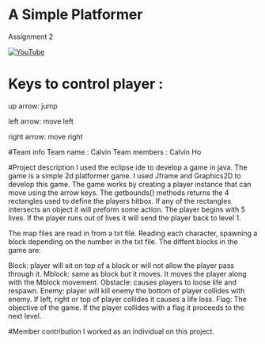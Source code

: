 # A Simple Platformer
Assignment 2

[![YouTube](https://img.youtube.com/vi/BknMMHymF6k/0.jpg)](https://www.youtube.com/watch?v=BknMMHymF6k)

# Keys to control player :
up arrow: jump

left arrow: move left

right arrow: move right

#Team info
Team name : Calvin
Team members : Calvin Ho

#Project description
I used the eclipse ide to develop a game in java.
The game is a simple 2d platformer game. I used Jframe and Graphics2D to develop this game.
The game works by creating a player instance that can move using the arrow keys.
The getbounds() methods returns the 4 rectangles used to define the players hitbox. If any of the rectangles intersects an object it will preform some action.
The player begins with 5 lives. If the player runs out of lives it will send the player back to level 1.




The map files are read in from a txt file. Reading each character, spawning a block depending on the number in the txt file.
The diffent blocks in the game are:

Block: player will sit on top of a block or will not allow the player pass through it.
Mblock: same as block but it moves. It moves the player along with the Mblock movement.
Obstacle: causes players to loose life and respawn.
Enemy: player will kill enemy the bottom of player collides with enemy. If left, right or top of player collides it causes a life loss.
Flag: The objective of the game. If the player collides with a flag it proceeds to the next level.


#Member contribution
I worked as an individual on this project.

